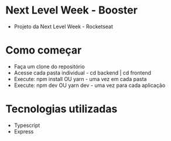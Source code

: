 # Next Level Week - Booster

- Projeto da Next Level Week - Rocketseat

# Como começar

- Faça um clone do repositório
- Acesse cada pasta individual - cd backend | cd frontend
- Execute: npm install OU yarn - uma vez em cada pasta
- Execute: npm dev OU yarn dev - uma vez para cada aplicação

# Tecnologias utilizadas

- Typescript
- Express
